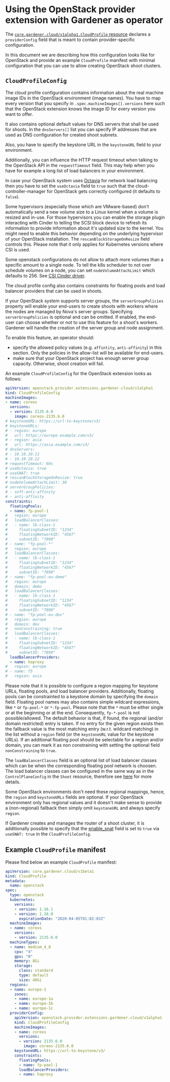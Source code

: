# Using the OpenStack provider extension with Gardener as operator

The [`core.gardener.cloud/v1alpha1.CloudProfile` resource](https://github.com/gardener/gardener/blob/master/example/30-cloudprofile.yaml) declares a `providerConfig` field that is meant to contain provider-specific configuration.

In this document we are describing how this configuration looks like for OpenStack and provide an example `CloudProfile` manifest with minimal configuration that you can use to allow creating OpenStack shoot clusters.

## `CloudProfileConfig`

The cloud profile configuration contains information about the real machine image IDs in the OpenStack environment (image names).
You have to map every version that you specify in `.spec.machineImages[].versions` here such that the OpenStack extension knows the image ID for every version you want to offer.

It also contains optional default values for DNS servers that shall be used for shoots.
In the `dnsServers[]` list you can specify IP addresses that are used as DNS configuration for created shoot subnets.

Also, you have to specify the keystone URL in the `keystoneURL` field to your environment.

Additionally, you can influence the HTTP request timeout when talking to the OpenStack API in the `requestTimeout` field.
This may help when you have for example a long list of load balancers in your environment.

In case your OpenStack system uses [Octavia](https://docs.openstack.org/octavia/latest/) for network load balancing then you have to set the `useOctavia` field to `true` such that the cloud-controller-manager for OpenStack gets correctly configured (it defaults to `false`).

Some hypervisors (especially those which are VMware-based) don't automatically send a new volume size to a Linux kernel when a volume is resized and in-use.
For those hypervisors you can enable the storage plugin interacting with Cinder to telling the SCSI block device to refresh its information to provide information about it's updated size to the kernel. You might need to enable this behavior depending on the underlying hypervisor of your OpenStack installation. The `rescanBlockStorageOnResize` field controls this. Please note that it only applies for Kubernetes versions where CSI is used.

Some openstack configurations do not allow to attach more volumes than a specific amount to a single node.
To tell the k8s scheduler to not over schedule volumes on a node, you can set `nodeVolumeAttachLimit` which defaults to 256.
See [CSI Cinder driver](https://github.com/kubernetes/cloud-provider-openstack/blob/master/docs/cinder-csi-plugin/using-cinder-csi-plugin.md#block-storage).

The cloud profile config also contains constraints for floating pools and load balancer providers that can be used in shoots.

If your OpenStack system supports server groups, the `serverGroupPolicies` property will enable your end-users to create shoots with workers where the nodes are managed by Nova's server groups.
Specifying `serverGroupPolicies` is optional and can be omitted. If enabled, the end-user can choose whether or not to use this feature for a shoot's workers. Gardener will handle the creation of the server group and node assignment.

To enable this feature, an operator should:

+ specify the allowed policy values (e.g. `affintity`, `anti-affinity`) in this section. Only the policies in the allow-list will be available for end-users.
+ make sure that your OpenStack project has enough server group capacity. Otherwise, shoot creation will fail.

An example `CloudProfileConfig` for the OpenStack extension looks as follows:

```yaml
apiVersion: openstack.provider.extensions.gardener.cloud/v1alpha1
kind: CloudProfileConfig
machineImages:
- name: coreos
  versions:
  - version: 2135.6.0
    image: coreos-2135.6.0
# keystoneURL: https://url-to-keystone/v3/
# keystoneURLs:
# - region: europe
#   url: https://europe.example.com/v3/
# - region: asia
#   url: https://asia.example.com/v3/
# dnsServers:
# - 10.10.10.11
# - 10.10.10.12
# requestTimeout: 60s
# useOctavia: true
# useSNAT: true
# rescanBlockStorageOnResize: true
# nodeVolumeAttachLimit: 30
# serverGroupPolicies:
# - soft-anti-affinity
# - anti-affinity
constraints:
  floatingPools:
  - name: fp-pool-1
#   region: europe
#   loadBalancerClasses:
#   - name: lb-class-1
#     floatingSubnetID: "1234"
#     floatingNetworkID: "4567"
#     subnetID: "7890"
# - name: "fp-pool-*"
#   region: europe
#   loadBalancerClasses:
#   - name: lb-class-1
#     floatingSubnetID: "1234"
#     floatingNetworkID: "4567"
#     subnetID: "7890"
# - name: "fp-pool-eu-demo"
#   region: europe
#   domain: demo
#   loadBalancerClasses:
#   - name: lb-class-1
#     floatingSubnetID: "1234"
#     floatingNetworkID: "4567"
#     subnetID: "7890"
# - name: "fp-pool-eu-dev"
#   region: europe
#   domain: dev
#   nonConstraining: true
#   loadBalancerClasses:
#   - name: lb-class-1
#     floatingSubnetID: "1234"
#     floatingNetworkID: "4567"
#     subnetID: "7890"
  loadBalancerProviders:
  - name: haproxy
#   region: europe
# - name: f5
#   region: asia
```

Please note that it is possible to configure a region mapping for keystone URLs, floating pools, and load balancer providers.
Additionally, floating pools can be constrainted to a keystone domain by specifying the `domain` field.
Floating pool names may also contains simple wildcard expressions, like `*` or `fp-pool-*` or `*-fp-pool`. Please note that the `*` must be either single or at the beginning or at the end. Consequently, `fp-*-pool` is not possible/allowed.
The default behavior is that, if found, the regional (and/or domain restricted) entry is taken.
If no entry for the given region exists then the fallback value is the most matching entry (w.r.t. wildcard matching) in the list without a `region` field (or the `keystoneURL` value for the keystone URLs).
If an additional floating pool should be selectable for a region and/or domain, you can mark it as non constraining
with setting the optional field `nonConstraining` to `true`.

The `loadBalancerClasses` field is an optional list of load balancer classes which can be when the corresponding floating pool network is choosen. The load balancer classes can be configured in the same way as in the `ControlPlaneConfig` in the `Shoot` resource, therefore see [here](usage-as-end-user.md#ControlPlaneConfig) for more details.

Some OpenStack environments don't need these regional mappings, hence, the `region` and `keystoneURLs` fields are optional.
If your OpenStack environment only has regional values and it doesn't make sense to provide a (non-regional) fallback then simply
omit `keystoneURL` and always specify `region`.

If Gardener creates and manages the router of a shoot cluster, it is additionally possible to specify that the [enable_snat](https://registry.terraform.io/providers/terraform-provider-openstack/openstack/latest/docs/resources/networking_router_v2#enable_snat) field is set to `true` via `useSNAT: true` in the `CloudProfileConfig`.

## Example `CloudProfile` manifest

Please find below an example `CloudProfile` manifest:

```yaml
apiVersion: core.gardener.cloud/v1beta1
kind: CloudProfile
metadata:
  name: openstack
spec:
  type: openstack
  kubernetes:
    versions:
    - version: 1.16.1
    - version: 1.16.0
      expirationDate: "2020-04-05T01:02:03Z"
  machineImages:
  - name: coreos
    versions:
    - version: 2135.6.0
  machineTypes:
  - name: medium_4_8
    cpu: "4"
    gpu: "0"
    memory: 8Gi
    storage:
      class: standard
      type: default
      size: 40Gi
  regions:
  - name: europe-1
    zones:
    - name: europe-1a
    - name: europe-1b
    - name: europe-1c
  providerConfig:
    apiVersion: openstack.provider.extensions.gardener.cloud/v1alpha1
    kind: CloudProfileConfig
    machineImages:
    - name: coreos
      versions:
      - version: 2135.6.0
        image: coreos-2135.6.0
    keystoneURL: https://url-to-keystone/v3/
    constraints:
      floatingPools:
      - name: fp-pool-1
      loadBalancerProviders:
      - name: haproxy
```
